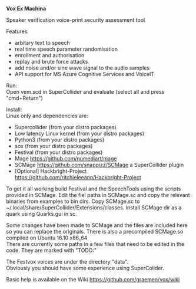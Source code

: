 <b>Vox Ex Machina</b>

Speaker verification voice-print security assessment tool<br>

Features:
- arbitary text to speech
- real time speech parameter randomisation
- enrollment and authorisation
- replay and brute force attacks
- add noise and/or sine wave signal to the audio samples 
- API support for MS Azure Cognitive Services and VoiceIT


Run:<br>
Open vem.scd in SuperCollider and evaluate (select all and press "cmd+Return")<br>


Install:<br>
Linux only and dependencies are:
- Supercollider (from your distro packages)
- Low latency Linux kernel (from your distro packages)
- Python3 (from your distro packages)
- sox (from your distro packages)
- Festival (from your distro packages)
- Mage https://github.com/numediart/mage
- SCMage https://github.com/snappizz/SCMage a SuperCollider plugin
- [Optional] Hackbright-Project https://github.com/ritchieleeann/Hackbright-Project

To get it all working build Festival and the SpeechTools using the scripts provided in SCMage. Edit the fiel paths in SCMage.sc and copy the relevant binaries from examples to bin dirs. Copy SCMage.sc to ~/.local/share/SuperCollider/Extensions/classes. Install SCMage dir as a quark using Quarks.gui in sc. 

Some changes have been made to SCMage and the files are included here so you can replace the originals. There is also a precompiled SCMage.so compiled on Ubuntu 16.10 x86_64<br>
There are currently some paths in a few files that need to be edited in the code. They are marked with "TODO:"<br>

The Festvox voices are under the directory "data".<br>
Obviously you should have some experience using SuperColider. 

Basic help is available on the Wiki https://github.com/graemen/vox/wiki 
